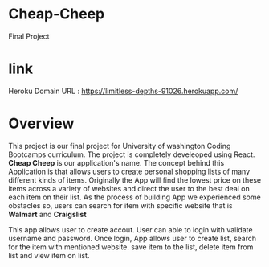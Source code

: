 # Cheap-Cheep
Final Project
# link
Heroku Domain URL : https://limitless-depths-91026.herokuapp.com/

# Overview
This project is our final project for University of washington Coding Bootcamps curriculum. The project is completely develeoped using React. **Cheap Cheep** is our application's name. The concept behind this Application is that allows users to create personal shopping lists of many different kinds of items. Originally the App will find the lowest price on these items across a variety of websites and direct the user to the best deal on each item on their list.
As the process of building App we experienced some obstacles so, users can search for item with specific website that is **Walmart** and **Craigslist**
 
 This app allows user to create accout. User can able to login with validate username and password. Once login, App allows user to create list, search for the item with mentioned website.  save item to the list,  delete item from list and view item on list.   
